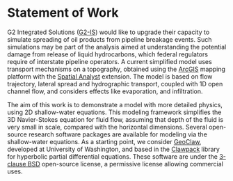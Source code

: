 # Statement of Work

G2 Integrated Solutions ([G2-IS](https://g2-is.com)) would like to upgrade their capacity to simulate spreading of oil products from pipeline breakage events.
Such simulations may be part of the analysis aimed at understanding the potential damage from release of liquid hydrocarbons, 
which federal regulators require of interstate pipeline operators. 
A current simplified model uses transport mechanisms on a topography, obtained using the 
[ArcGIS](https://www.esri.com/en-us/arcgis/about-arcgis/overview) mapping platform with the 
[Spatial Analyst](http://www.esri.com/software/arcgis/extensions/spatialanalyst) extension.
The model is based on flow trajectory, lateral spread and hydrographic transport, 
coupled with 1D open channel flow, and considers effects like evaporation, and infiltration.

The aim of this work is to demonstrate a model with more detailed physics, using 2D shallow-water equations.
This modeling framework simplifies the 3D Navier-Stokes equation for fluid flow, 
assuming that depth of the fluid is very small in scale, compared with the horizontal dimensions.
Several open-source research software packages are available for modeling via the shallow-water equations.
As a starting point, we consider [GeoClaw](http://depts.washington.edu/clawpack/geoclaw/), developed at University of Washington, 
and based in the [Clawpack](http://www.clawpack.org) library for hyperbolic partial differential equations.
These software are under the [3-clause BSD](https://opensource.org/licenses/BSD-3-Clause) open-source license,
a permissive license allowing commercial uses.
